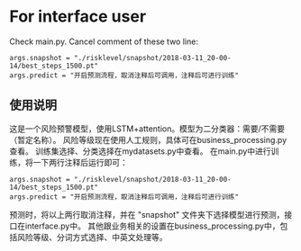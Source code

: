 # For interface user
Check main.py. Cancel comment of these two line:
```
args.snapshot = "./risklevel/snapshot/2018-03-11_20-00-14/best_steps_1500.pt"
args.predict = "开启预测流程，取消注释后可调用，注释后可进行训练"
```
## 使用说明
这是一个风险预警模型，使用LSTM+attention。模型为二分类器：需要/不需要（暂定名称）。
风险等级现在使用人工规则，具体可在business_processing.py查看。
训练集选择、分类选择在mydatasets.py中查看。
在main.py中进行训练，将一下两行注释后运行即可：
```
args.snapshot = "./risklevel/snapshot/2018-03-11_20-00-14/best_steps_1500.pt"
args.predict = "开启预测流程，取消注释后可调用，注释后可进行训练"
```
预测时，将以上两行取消注释，并在 "snapshot" 文件夹下选择模型进行预测，接口在interface.py中。
其他跟业务相关的设置在business_processing.py中，包括风险等级、分词方式选择、中英文处理等。
